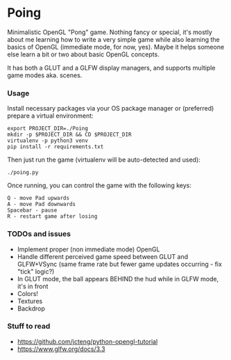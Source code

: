 # Poing

Minimalistic OpenGL "Pong" game. Nothing fancy or special, it's mostly about me
learning how to write a very simple game while also learning the basics of OpenGL
(immediate mode, for now, yes). Maybe it helps someone else learn a bit or two
about basic OpenGL concepts.

It has both a GLUT and a GLFW display managers, and supports multiple game modes
aka. scenes.

### Usage

Install necessary packages via your OS package manager or (preferred) prepare a
virtual environment:

```
export PROJECT_DIR=./Poing
mkdir -p $PROJECT_DIR && CD $PROJECT_DIR
virtualenv -p python3 venv
pip install -r requirements.txt
```

Then just run the game (virtualenv will be auto-detected and used):

```
./poing.py
```

Once running, you can control the game with the following keys:

```
Q - move Pad upwards
A - move Pad downwards
Spacebar - pause
R - restart game after losing
```

### TODOs and issues
- Implement proper (non immediate mode) OpenGL
- Handle different perceived game speed between GLUT and GLFW+VSync (same frame rate but fewer game updates occurring - fix "tick" logic?)
- In GLUT mode, the ball appears BEHIND the hud while in GLFW mode, it's in front
- Colors!
- Textures
- Backdrop

### Stuff to read
- https://github.com/jcteng/python-opengl-tutorial
- https://www.glfw.org/docs/3.3
